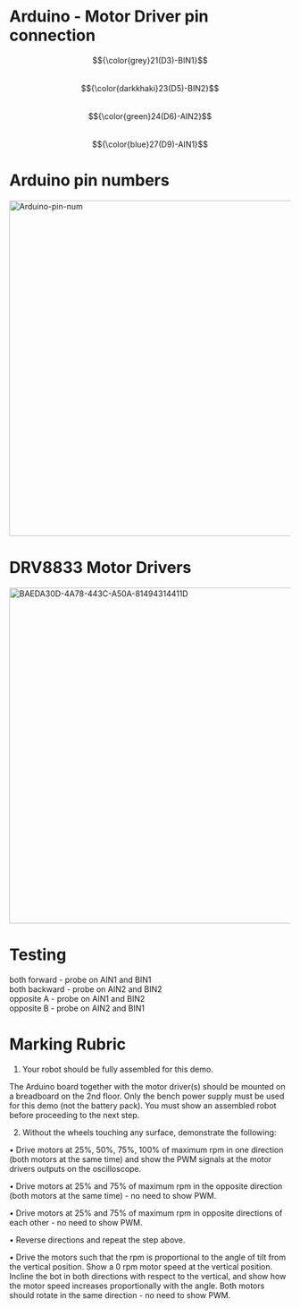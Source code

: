 # Arduino - Motor Driver pin connection
$${\color{grey}21(D3)-BIN1}$$  
$${\color{darkkhaki}23(D5)-BIN2}$$  
$${\color{green}24(D6)-AIN2}$$  
$${\color{blue}27(D9)-AIN1}$$  

# Arduino pin numbers
<img width="600" alt="Arduino-pin-num" src="https://github.com/user-attachments/assets/4c3dd768-6818-4001-9ffa-96b71e15a0c0" />

# DRV8833 Motor Drivers
<img width="600" alt="BAEDA30D-4A78-443C-A50A-81494314411D" src="https://github.com/user-attachments/assets/d70ab712-14a1-4c5e-8798-28c1caad8d32" />

# Testing

both forward - probe on AIN1 and BIN1  
both backward - probe on AIN2 and BIN2  
opposite A - probe on AIN1 and BIN2  
opposite B - probe on AIN2 and BIN1

# Marking Rubric
1. Your robot should be fully assembled for this demo.


The Arduino board together with
the motor driver(s) should be mounted on a breadboard on the 2nd floor. Only the
bench power supply must be used for this demo (not the battery pack). You must
show an assembled robot before proceeding to the next step.

2. Without the wheels touching any surface, demonstrate the following:

• Drive motors at 25%, 50%, 75%, 100% of maximum rpm in one direction (both
motors at the same time) and show the PWM signals at the motor drivers
outputs on the oscilloscope.

• Drive motors at 25% and 75% of maximum rpm in the opposite direction (both
motors at the same time) - no need to show PWM.

• Drive motors at 25% and 75% of maximum rpm in opposite directions of each
other - no need to show PWM.

• Reverse directions and repeat the step above.

• Drive the motors such that the rpm is proportional to the angle of tilt from the
vertical position. Show a 0 rpm motor speed at the vertical position. Incline the
bot in both directions with respect to the vertical, and show how the motor
speed increases proportionally with the angle. Both motors should rotate in the
same direction - no need to show PWM.
